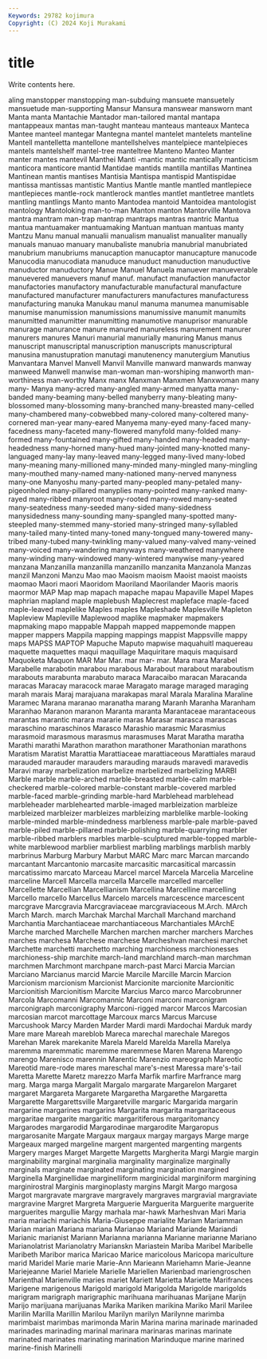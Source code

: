 ```yaml
---
Keywords: 29782 kojimura
Copyright: (C) 2024 Koji Murakami
---
```


# title

Write contents here.



aling manstopper manstopping man-subduing mansuete mansuetely
mansuetude man-supporting Mansur Mansura manswear mansworn mant Manta manta Mantachie
Mantador man-tailored mantal mantapa mantappeaux mantas man-taught manteau manteaus manteaux
Manteca Mantee manteel mantegar Mantegna mantel mantelet mantelets manteline Mantell
mantelletta mantellone mantellshelves mantelpiece mantelpieces mantels mantelshelf mantel-tree manteltree Manteno
Manteo Manter manter mantes mantevil Manthei Manti -mantic mantic mantically
manticism manticora manticore mantid Mantidae mantids mantilla mantillas Mantinea Mantinean
mantis mantises Mantisia Mantispa mantispid Mantispidae mantissa mantissas mantistic Mantius
Mantle mantle mantled mantlepiece mantlepieces mantle-rock mantlerock mantles mantlet mantletree
mantlets mantling mantlings Manto manto Mantodea mantoid Mantoidea mantologist mantology
Mantoloking man-to-man Manton manton Mantorville Mantova mantra mantram man-trap mantrap
mantraps mantras mantric Mantua mantua mantuamaker mantuamaking Mantuan mantuan mantuas
manty Mantzu Manu manual manualii manualism manualist manualiter manually manuals
manuao manuary manubaliste manubria manubrial manubriated manubrium manubriums manucaption manucaptor
manucapture manucode Manucodia manucodiata manuduce manuduct manuduction manuductive manuductor manuductory
Manue Manuel Manuela manuever manueverable manuevered manuevers manuf manuf. manufact
manufaction manufactor manufactories manufactory manufacturable manufactural manufacture manufactured manufacturer manufacturers
manufactures manufacturess manufacturing manuka Manukau manul manuma manumea manumisable manumise
manumission manumissions manumissive manumit manumits manumitted manumitter manumitting manumotive manuprisor
manurable manurage manurance manure manured manureless manurement manurer manurers manures
Manuri manurial manurially manuring Manus manus manuscript manuscriptal manuscription manuscripts
manuscriptural manusina manustupration manutagi manutenency manutergium Manutius Manvantara Manvel Manvell
Manvil Manville manward manwards manway manweed Manwell manwise man-woman man-worshiping
manworth man-worthiness man-worthy Manx manx Manxman Manxmen Manxwoman many many-
Manya many-acred many-angled many-armed manyatta many-banded many-beaming many-belled manyberry many-bleating
many-blossomed many-blossoming many-branched many-breasted many-celled many-chambered many-cobwebbed many-colored many-coltered many-cornered
man-year many-eared Manyema many-eyed many-faced many-facedness many-faceted many-flowered manyfold many-folded
many-formed many-fountained many-gifted many-handed many-headed many-headedness many-horned many-hued many-jointed many-knotted
many-languaged many-lay many-leaved many-legged many-lived many-lobed many-meaning many-millioned many-minded many-mingled
many-mingling many-mouthed many-named many-nationed many-nerved manyness many-one Manyoshu many-parted many-peopled
many-petaled many-pigeonholed many-pillared manyplies many-pointed many-ranked many-rayed many-ribbed manyroot many-rooted
many-rowed many-seated many-seatedness many-seeded many-sided many-sidedness manysidedness many-sounding many-spangled many-spotted
many-steepled many-stemmed many-storied many-stringed many-syllabled many-tailed many-tinted many-toned many-tongued many-towered
many-tribed many-tubed many-twinkling many-valued many-valved many-veined many-voiced many-wandering manyways many-weathered
manywhere many-winding many-windowed many-wintered manywise many-yeared manzana Manzanilla manzanilla manzanillo
manzanita Manzanola Manzas manzil Manzoni Manzu Mao mao Maoism maoism
Maoist maoist maoists maomao Maori maori Maoridom Maoriland Maorilander Maoris
maoris maormor MAP Map map mapach mapache mapau Mapaville Mapel
Mapes maphrian mapland maple maplebush Maplecrest mapleface maple-faced maple-leaved maplelike
Maples maples Mapleshade Maplesville Mapleton Mapleview Mapleville Maplewood maplike mapmaker
mapmakers mapmaking mapo mappable Mappah mapped mappemonde mappen mapper mappers
Mappila mapping mappings mappist Mappsville mappy maps MAPSS MAPTOP Mapuche
Maputo mapwise maquahuitl maquereau maquette maquettes maqui maquillage Maquiritare maquis
maquisard Maquoketa Maquon MAR Mar Mar. mar mar- mar. Mara
mara Marabel Marabelle marabotin marabou marabous Marabout marabout maraboutism marabouts
marabunta marabuto maraca Maracaibo maracan Maracanda maracas Maracay maracock marae
Maragato marage maraged maraging marah marais Maraj marajuana marakapas maral
Marala Maralina Maraline Maramec Marana maranao maranatha marang Maranh Maranha
Maranham Maranhao Maranon maranon Maranta maranta Marantaceae marantaceous marantas marantic
marara mararie maras Marasar marasca marascas maraschino maraschinos Marasco Marashio
marasmic Marasmius marasmoid marasmous marasmus marasmuses Marat Maratha maratha Marathi
marathi Marathon marathon marathoner Marathonian marathons Maratism Maratist Marattia Marattiaceae
marattiaceous Marattiales maraud marauded marauder marauders marauding marauds maravedi maravedis
Maravi maray marbelization marbelize marbelized marbelizing MARBI Marble marble marble-arched
marble-breasted marble-calm marble-checkered marble-colored marble-constant marble-covered marbled marble-faced marble-grinding marble-hard
Marblehead marblehead marbleheader marblehearted marble-imaged marbleization marbleize marbleized marbleizer marbleizes
marbleizing marblelike marble-looking marble-minded marble-mindedness marbleness marble-pale marble-paved marble-piled marble-pillared
marble-polishing marble-quarrying marbler marble-ribbed marblers marbles marble-sculptured marble-topped marble-white marblewood
marblier marbliest marbling marblings marblish marbly marbrinus Marburg Marbury Marbut
MARC Marc marc Marcan marcando marcantant Marcantonio marcasite marcasitic marcasitical
marcassin marcatissimo marcato Marceau Marcel marcel Marcela Marcelia Marceline marceline
Marcell Marcella marcella Marcelle marcelled marceller Marcellette Marcellian Marcellianism Marcellina
Marcelline marcelling Marcello marcello Marcellus Marcelo marcels marcescence marcescent marcgrave
Marcgravia Marcgraviaceae marcgraviaceous M.Arch. MArch March March. march Marchak Marchal
Marchall Marchand marchand Marchantia Marchantiaceae marchantiaceous Marchantiales MArchE Marche marched
Marchelle Marchen marchen marcher marchers Marches marches marchesa Marchese marchese
Marcheshvan marchesi marchet Marchette marchetti marchetto marching marchioness marchionesses marchioness-ship
marchite march-land marchland march-man marchman marchmen Marchmont marchpane march-past Marci
Marcia Marcian Marciano Marcianus marcid Marcie Marcile Marcille Marcin Marcion
Marcionism marcionism Marcionist Marcionite marcionite Marcionitic Marcionitish Marcionitism Marcite Marcius
Marco marco Marcobrunner Marcola Marcomanni Marcomannic Marconi marconi marconigram marconigraph
marconigraphy Marconi-rigged marcor Marcos Marcosian marcosian marcot marcottage Marcoux marcs
Marcus Marcuse Marcushook Marcy Marden Marder Mardi mardi Mardochai Marduk
mardy Mare mare Mareah mareblob Mareca marechal marechale Maregos Marehan
Marek marekanite Marela Mareld Marelda Marella Marelya maremma maremmatic maremme
maremmese Maren Marena Marengo marengo Marenisco marennin Marentic Marenzio mareograph
Mareotic Mareotid mare-rode mares mareschal mare's-nest Maressa mare's-tail Maretta Marette
Maretz marezzo Marfa Marfik marfire Marfrance marg marg. Marga marga
Margalit Margalo margarate Margarelon Margaret margaret Margareta Margarete Margaretha Margarethe
Margaretta Margarette Margarettsville Margaretville margaric Margarida margarin margarine margarines margarins
Margarita margarita margaritaceous margaritae margarite margaritic margaritiferous margaritomancy Margarodes margarodid
Margarodinae margarodite Margaropus margarosanite Margate Margaux margaux margay margays Marge
marge Margeaux marged margeline margent margented margenting margents Margery marges
Marget Margette Margetts Margherita Margi Margie margin marginability marginal marginalia
marginality marginalize marginally marginals marginate marginated marginating margination margined Marginella
Marginellidae marginelliform marginicidal marginiform margining marginirostral Marginis marginoplasty margins Margit
Margo margosa Margot margravate margrave margravely margraves margravial margraviate margravine
Margret Margreta Marguerie Marguerita Marguerite marguerite marguerites margullie Margy marhala
mar-hawk Marheshvan Mari Maria maria mariachi mariachis Maria-Giuseppe marialite Mariam
Mariamman Marian marian Mariana mariana Marianao Mariand Mariande Mariandi Marianic
marianist Mariann Marianna marianna Marianne marianne Mariano Marianolatrist Marianolatry Marianskn
Mariastein Mariba Maribel Maribelle Maribeth Maribor marica Maricao Marice maricolous
Maricopa mariculture marid Maridel Marie marie Marie-Ann Marieann Mariehamn Marie-Jeanne
Mariejeanne Mariel Mariele Marielle Mariellen Marienbad mariengroschen Marienthal Marienville maries
mariet Mariett Marietta Mariette Marifrances Marigene marigenous Marigold marigold Marigolda
Marigolde marigolds marigram marigraph marigraphic marihuana marihuanas Marijane Marijn Marijo
marijuana marijuanas Marika Mariken marikina Mariko Maril Marilee Marilin Marilla
Marillin Marilou Marilyn marilyn Marilynne marimba marimbaist marimbas marimonda Marin
Marina marina marinade marinaded marinades marinading marinal marinara marinaras marinas
marinate marinated marinates marinating marination Marinduque marine marined marine-finish Marinelli
